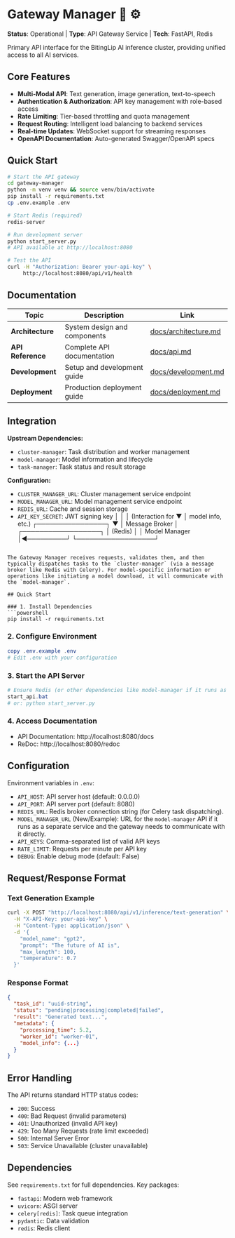 # Gateway Manager 🚀 ⚙️

**Status**: Operational | **Type**: API Gateway Service | **Tech**: FastAPI, Redis

Primary API interface for the BitingLip AI inference cluster, providing unified access to all AI services.

## Core Features

- **Multi-Modal API**: Text generation, image generation, text-to-speech
- **Authentication & Authorization**: API key management with role-based access
- **Rate Limiting**: Tier-based throttling and quota management
- **Request Routing**: Intelligent load balancing to backend services
- **Real-time Updates**: WebSocket support for streaming responses
- **OpenAPI Documentation**: Auto-generated Swagger/OpenAPI specs

## Quick Start

```bash
# Start the API gateway
cd gateway-manager
python -m venv venv && source venv/bin/activate
pip install -r requirements.txt
cp .env.example .env

# Start Redis (required)
redis-server

# Run development server
python start_server.py
# API available at http://localhost:8080

# Test the API
curl -H "Authorization: Bearer your-api-key" \
     http://localhost:8080/api/v1/health
```

## Documentation

| Topic | Description | Link |
|-------|-------------|------|
| **Architecture** | System design and components | [docs/architecture.md](docs/architecture.md) |
| **API Reference** | Complete API documentation | [docs/api.md](docs/api.md) |
| **Development** | Setup and development guide | [docs/development.md](docs/development.md) |
| **Deployment** | Production deployment guide | [docs/deployment.md](docs/deployment.md) |

## Integration

**Upstream Dependencies:**
- `cluster-manager`: Task distribution and worker management
- `model-manager`: Model information and lifecycle
- `task-manager`: Task status and result storage

**Configuration:**
- `CLUSTER_MANAGER_URL`: Cluster management service endpoint
- `MODEL_MANAGER_URL`: Model management service endpoint  
- `REDIS_URL`: Cache and session storage
- `API_KEY_SECRET`: JWT signing key
                           │                          │
                           │ (Interaction for         ▼
                           │  model info, etc.)   ┌────────────────┐
                           ▼                          │ Message Broker │
                    ┌──────────────────┐    │   (Redis)      │
                    │  Model Manager   │◀─────────┘
                    └──────────────────┘
```

The Gateway Manager receives requests, validates them, and then typically dispatches tasks to the `cluster-manager` (via a message broker like Redis with Celery). For model-specific information or operations like initiating a model download, it will communicate with the `model-manager`.

## Quick Start

### 1. Install Dependencies
```powershell
pip install -r requirements.txt
```

### 2. Configure Environment
```powershell
copy .env.example .env
# Edit .env with your configuration
```

### 3. Start the API Server
```powershell
# Ensure Redis (or other dependencies like model-manager if it runs as a service) is running
start_api.bat 
# or: python start_server.py
```

### 4. Access Documentation
- API Documentation: http://localhost:8080/docs
- ReDoc: http://localhost:8080/redoc

## Configuration

Environment variables in `.env`:
- `API_HOST`: API server host (default: 0.0.0.0)
- `API_PORT`: API server port (default: 8080)
- `REDIS_URL`: Redis broker connection string (for Celery task dispatching).
- `MODEL_MANAGER_URL` (New/Example): URL for the `model-manager` API if it runs as a separate service and the gateway needs to communicate with it directly.
- `API_KEYS`: Comma-separated list of valid API keys
- `RATE_LIMIT`: Requests per minute per API key
- `DEBUG`: Enable debug mode (default: False)

## Request/Response Format

### Text Generation Example
```bash
curl -X POST "http://localhost:8080/api/v1/inference/text-generation" \
  -H "X-API-Key: your-api-key" \
  -H "Content-Type: application/json" \
  -d '{
    "model_name": "gpt2",
    "prompt": "The future of AI is",
    "max_length": 100,
    "temperature": 0.7
  }'
```

### Response Format
```json
{
  "task_id": "uuid-string",
  "status": "pending|processing|completed|failed",
  "result": "Generated text...",
  "metadata": {
    "processing_time": 5.2,
    "worker_id": "worker-01",
    "model_info": {...}
  }
}
```

## Error Handling

The API returns standard HTTP status codes:
- `200`: Success
- `400`: Bad Request (invalid parameters)
- `401`: Unauthorized (invalid API key)
- `429`: Too Many Requests (rate limit exceeded)
- `500`: Internal Server Error
- `503`: Service Unavailable (cluster unavailable)

## Dependencies

See `requirements.txt` for full dependencies. Key packages:
- `fastapi`: Modern web framework
- `uvicorn`: ASGI server
- `celery[redis]`: Task queue integration
- `pydantic`: Data validation
- `redis`: Redis client
